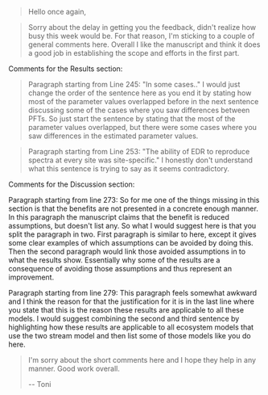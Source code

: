 > Hello once again,

> Sorry about the delay in getting you the feedback, didn't realize how busy this week would be. For that reason, I'm sticking to a couple of general comments here. Overall I like the manuscript and think it does a good job in establishing the scope and efforts in the first part.

Comments for the Results section:

> Paragraph starting from Line 245: "In some cases.." I would just change the order of the sentence here as you end it by stating how most of the parameter values overlapped before in the next sentence discussing some of the cases where you saw differences between PFTs. So just start the sentence by stating that the most of the parameter values overlapped, but there were some cases where you saw differences in the estimated parameter values.

> Paragraph starting from Line 253: "The ability of EDR to reproduce spectra at every site was site-specific." I honestly don't understand what this sentence is trying to say as it seems contradictory.

Comments for the Discussion section:

Paragraph starting from line 273: So for me one of the things missing in this section is that the benefits are not presented in a concrete enough manner. In this paragraph the manuscript claims that the benefit is reduced assumptions, but doesn't list any. So what I would suggest here is that you split the paragraph in two. First paragraph is similar to here, except it gives some clear examples of which assumptions can be avoided by doing this. Then the second paragraph would link those avoided assumptions in to what the results show. Essentially why some of the results are a consequence of avoiding those assumptions and thus represent an improvement.

Paragraph starting from line 279: This paragraph feels somewhat awkward and I think the reason for that the justification for it is in the last line where you state that this is the reason these results are applicable to all these models. I would suggest combining the second and third sentence by highlighting how these results are applicable to all ecosystem models that use the two stream model and then list some of those models like you do here. 

> I'm sorry about the short comments here and I hope they help in any manner. Good work overall.
>
> -- Toni

